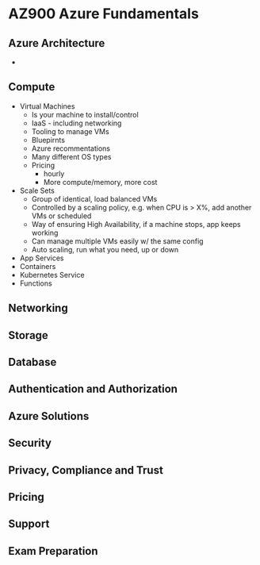 # AZ900 Azure Fundamentals


## Azure Architecture
- 

## Compute
- Virtual Machines
    - Is your machine to install/control
    - IaaS - including networking
    - Tooling to manage VMs
    - Bluepirnts
    - Azure recommentations
    - Many different OS types
    - Pricing
        - hourly
        - More compute/memory, more cost
- Scale Sets
    - Group of identical, load balanced VMs
    - Controlled by a scaling policy, e.g. when CPU is > X%, add another VMs or scheduled
    - Way of ensuring High Availability, if a machine stops, app keeps working
    - Can manage multiple VMs easily w/ the same config
    - Auto scaling, run what you need, up or down
- App Services
- Containers
- Kubernetes Service
- Functions

## Networking

## Storage

## Database

## Authentication and Authorization

## Azure Solutions

## Security

## Privacy, Compliance and Trust

## Pricing

## Support

## Exam Preparation